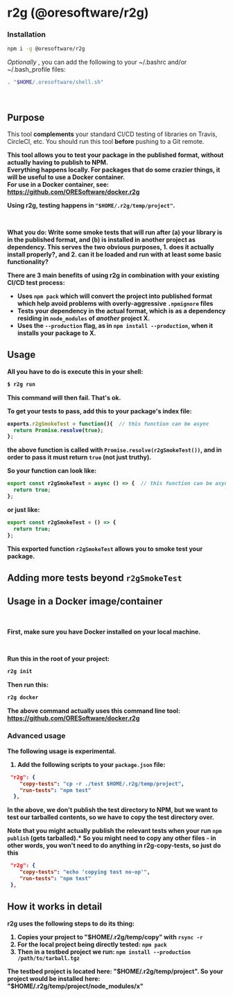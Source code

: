 
# r2g (@oresoftware/r2g)

### Installation

```bash
npm i -g @oresoftware/r2g
```

<i> Optionally </i>, you can add the following to your ~/.bashrc and/or ~/.bash_profile files:

```bash
. "$HOME/.oresoftware/shell.sh"
```

<br>

## Purpose

This tool <b>complements</b> your standard CI/CD testing of libraries on Travis, CircleCI, etc.
You should run this tool <b> before </b> pushing to a Git remote.

<b>

This tool allows you to test your package in the published format, without actually having to publish to NPM. <br>
Everything happens locally. For packages that do some crazier things, it will be useful to use a Docker container. <br>
For use in a Docker container, see: https://github.com/ORESoftware/docker.r2g

<b>

Using r2g, testing happens in `"$HOME/.r2g/temp/project"`.

<br>

What you do: Write some smoke tests that will run after (a) your library is in the published format, and (b) is
installed in another project as dependency. This serves the two obvious purposes, 1. does it actually install
properly?, and 2. can it be loaded and run with at least some basic functionality?

<b> There are 3 main benefits of using r2g in combination with your existing CI/CD test process: </b>

* Uses `npm pack` which will convert the project into published format which help avoid problems with overly-aggressive `.npmignore` files
* Tests your dependency in the actual format, which is as a dependency residing in `node_modules` of <i> another </i> project X.
* Uses the `--production` flag, as in `npm install --production`, when it installs your package to X.

<p>


## Usage

All you have to do is execute this in your shell:

```bash
$ r2g run
```

This command will then fail. That's ok.

To get your tests to pass, add this to your package's index file:

```js
exports.r2gSmokeTest = function(){  // this function can be async
  return Promise.resolve(true);
};
```

the above function is called with `Promise.resolve(r2gSmokeTest())`,
and in order to pass it must return `true` (not just truthy).

So your function can look like:

```js
export const r2gSmokeTest = async () => {  // this function can be async
  return true;
};
```

or just like:

```js
export const r2gSmokeTest = () => {
  return true;
};
```


This exported function `r2gSmokeTest` allows you to smoke test your package.


## Adding more tests beyond `r2gSmokeTest`







## Usage in a Docker image/container

<br>

First, make sure you have Docker installed on your local machine.

<br>


Run this in the root of your project:

```bash
r2g init
```

Then run this:

```bash
r2g docker
```

The above command actually uses this command line tool: <br>
https://github.com/ORESoftware/docker.r2g



### Advanced usage

The following usage is experimental.

1. Add the following scripts to your `package.json` file:

```json
 "r2g": {
    "copy-tests": "cp -r ./test $HOME/.r2g/temp/project",
    "run-tests": "npm test"
  },
```

In the above, we don't publish the test directory to NPM, but we want to test our tarballed contents,
so we have to copy the test directory over.

Note that you might actually publish the relevant tests when your run `npm publish` (gets tarballed).*
So you might need to copy any other files -
in other words, you won't need to do anything in r2g-copy-tests, so just do this


```json
 "r2g": {
    "copy-tests": "echo 'copying test no-op'",
    "run-tests": "npm test"
 },

```


## How it works in detail

r2g uses the following steps to do its thing:

1. Copies your project to "$HOME/.r2g/temp/copy" with `rsync -r`
2. For the local project being directly tested: `npm pack`
3. Then in a testbed project we run: `npm install --production /path/to/tarball.tgz`

The testbed project is located here: "$HOME/.r2g/temp/project".
So your project would be installed here: "$HOME/.r2g/temp/project/node_modules/x"
